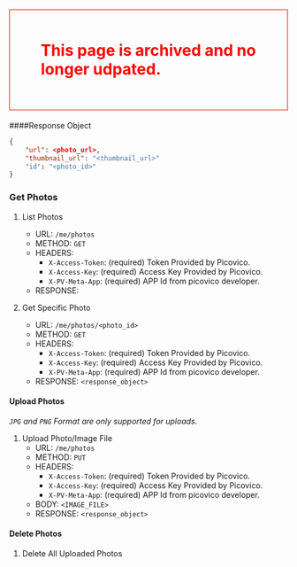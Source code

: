 <h1 style='color:red; padding:2em; border:1px solid red'> This page is archived and no longer udpated. </h1>

####Response Object
```json
{
    "url": <photo_url>,
    "thumbnail_url": "<thumbnail_url>"
    "id": "<photo_id>"
}
```
### Get Photos
1. List Photos
    - URL: `/me/photos`
    - METHOD: `GET`
    - HEADERS:
        - `X-Access-Token`: (required) Token Provided by Picovico.
        - `X-Access-Key`: (required) Access Key Provided by Picovico.
        - `X-PV-Meta-App`: (required) APP Id from picovico developer.
    - RESPONSE: 

2. Get Specific Photo
    - URL: `/me/photos/<photo_id>`
    - METHOD: `GET`
    - HEADERS:
        - `X-Access-Token`: (required) Token Provided by Picovico.
        - `X-Access-Key`: (required) Access Key Provided by Picovico.
        - `X-PV-Meta-App`: (required) APP Id from picovico developer.
    - RESPONSE: `<response_object>`
#### Upload Photos
*`JPG` and `PNG` Format are only supported for uploads.*

1. Upload Photo/Image File
    - URL: `/me/photos`
    - METHOD: `PUT`
    - HEADERS:
        - `X-Access-Token`: (required) Token Provided by Picovico.
        - `X-Access-Key`: (required) Access Key Provided by Picovico.
        - `X-PV-Meta-App`: (required) APP Id from picovico developer.
    - BODY: `<IMAGE_FILE>`
    - RESPONSE: `<response_object>`

#### Delete Photos

1. Delete All Uploaded Photos
